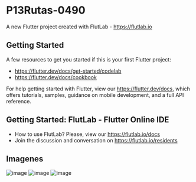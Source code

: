 # P13Rutas-0490

A new Flutter project created with FlutLab - https://flutlab.io

## Getting Started

A few resources to get you started if this is your first Flutter project:

- https://flutter.dev/docs/get-started/codelab
- https://flutter.dev/docs/cookbook

For help getting started with Flutter, view our
https://flutter.dev/docs, which offers tutorials,
samples, guidance on mobile development, and a full API reference.

## Getting Started: FlutLab - Flutter Online IDE

- How to use FlutLab? Please, view our https://flutlab.io/docs
- Join the discussion and conversation on https://flutlab.io/residents

## Imagenes
![image](https://github.com/LGonzalezMendoza/Rutas_6J_0490/assets/143547970/476b618d-990c-4f0b-8175-4073cbc3f9e8)
![image](https://github.com/LGonzalezMendoza/Rutas_6J_0490/assets/143547970/dbaa67dc-61d5-46b8-a71e-b95f397aabf2)
![image](https://github.com/LGonzalezMendoza/Rutas_6J_0490/assets/143547970/c64db568-3dd4-4179-9974-53cf30419527)

